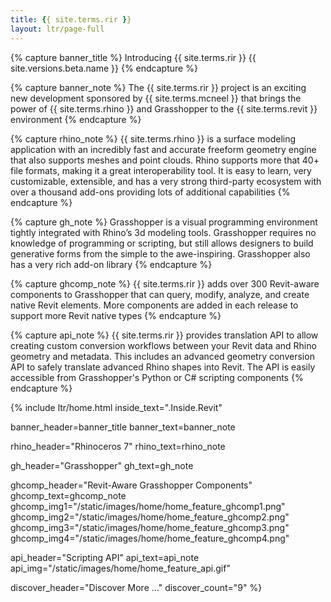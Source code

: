 ```yaml
---
title: {{ site.terms.rir }}
layout: ltr/page-full
---
```


{% capture banner_title %}
Introducing {{ site.terms.rir }} {{ site.versions.beta.name }}
{% endcapture %}

{% capture banner_note %}
The {{ site.terms.rir }} project is an exciting new development sponsored by {{ site.terms.mcneel }} that brings the power of {{ site.terms.rhino }} and Grasshopper to the {{ site.terms.revit }} environment
{% endcapture %}

{% capture rhino_note %}
{{ site.terms.rhino }} is a surface modeling application with an incredibly fast and accurate freeform geometry engine that also supports meshes and point clouds. Rhino supports more that 40+ file formats, making it a great interoperability tool. It is easy to learn, very customizable, extensible, and has a very strong third-party ecosystem with over a thousand add-ons providing lots of additional capabilities
{% endcapture %}

{% capture gh_note %}
Grasshopper is a visual programming environment tightly integrated with Rhino’s 3d modeling tools. Grasshopper requires no knowledge of programming or scripting, but still allows designers to build generative forms from the simple to the awe-inspiring. Grasshopper also has a very rich add-on library
{% endcapture %}

{% capture ghcomp_note %}
{{ site.terms.rir }} adds over 300 Revit-aware components to Grasshopper that can query, modify, analyze, and create native Revit elements. More components are added in each release to support more Revit native types
{% endcapture %}

{% capture api_note %}
{{ site.terms.rir }} provides translation API to allow creating custom conversion workflows between your Revit data and Rhino geometry and metadata. This includes an advanced geometry conversion API to safely translate advanced Rhino shapes into Revit. The API is easily accessible from Grasshopper's Python or C# scripting components
{% endcapture %}

{% include ltr/home.html 
   inside_text=".Inside.Revit"
   
   banner_header=banner_title
   banner_text=banner_note
   
   rhino_header="Rhinoceros 7"
   rhino_text=rhino_note
   
   gh_header="Grasshopper"
   gh_text=gh_note
   
   ghcomp_header="Revit-Aware Grasshopper Components"
   ghcomp_text=ghcomp_note
   ghcomp_img1="/static/images/home/home_feature_ghcomp1.png"
   ghcomp_img2="/static/images/home/home_feature_ghcomp2.png"
   ghcomp_img3="/static/images/home/home_feature_ghcomp3.png"
   ghcomp_img4="/static/images/home/home_feature_ghcomp4.png"
   
   api_header="Scripting API"
   api_text=api_note
   api_img="/static/images/home/home_feature_api.gif"
   
   discover_header="Discover More ..."
   discover_count="9" %}

